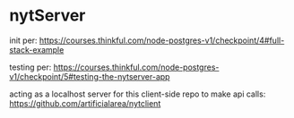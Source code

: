 # nytServer

init per: https://courses.thinkful.com/node-postgres-v1/checkpoint/4#full-stack-example

testing per: https://courses.thinkful.com/node-postgres-v1/checkpoint/5#testing-the-nytserver-app


acting as a localhost server for this client-side repo to make api calls: https://github.com/artificialarea/nytclient